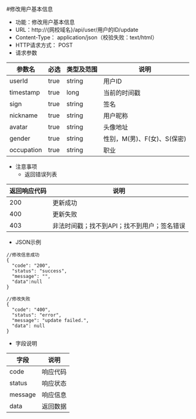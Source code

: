 #修改用户基本信息
* 功能：修改用户基本信息
* URL：http://{网校域名}/api/user/用户的ID/update
* Content-Type： application/json（校验失败：text/html）
* HTTP请求方式： POST
* 请求参数

|参数名|	必选|	类型及范围|	说明|
|--|--|--|--|
|userId|	true|	string|	用户ID|
|timestamp|	true|	long|	当前的时间戳|
|sign|	true|	string|签名|
|nickname	|true|	string|	用户昵称|
|avatar|	true|	string|	头像地址|
|gender	|true	|string|	性别，M(男)、F(女)、S(保密)|
|occupation	|true|	string	|职业|




* 注意事项
  * 返回错误列表

| 返回响应代码 | 说明     |
|----------- | -------- |
| 200 | 更新成功 |
| 400 |	更新失败 |
| 403 | 非法时间戳；找不到API；找不到用户；签名错误 |

* JSON示例

````
//修改信息成功
{
  "code": "200",
  "status": "success",
  "message": "",
  "data":null
}
````
````
//修改失败
{
  "code": "400",
  "status": "error",
  "message": "update failed.",
  "data": null
}
````

* 字段说明

|字段|	说明|
|---|----|
|code|	响应代码|
|status|	响应状态|
|message|	响应信息|
|data|	返回数据|